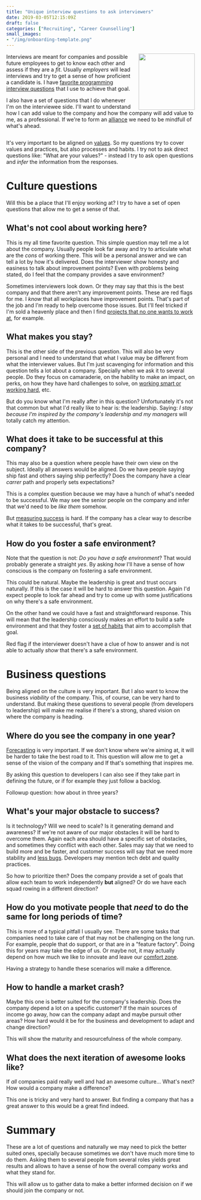 ```yaml
---
title: "Unique interview questions to ask interviewers"
date: 2019-03-05T12:15:09Z
draft: false
categories: ["Recruiting", "Career Counselling"]
small_images:
- "/img/onboarding-template.png"
---
```


<img src='/img/onboarding-template.png' style='float:right; width:150px;margin-left:15px'/>

Interviews are meant for companies and possible future employees to get to know
each other and assess if they are a _fit_. Usually _employers_ will lead
interviews and try to get a sense of how proficient a candidate is. I have [favorite programming interview
questions](/post/my-favorite-programming-interview-questions/) that I use to
achieve that goal.

I also have a set of questions that I do whenever I'm on the interviewee side.
I'll want to understand how I can add value to the company and how the company
will add value to me, as a professional. If we're to form an
[alliance](/post/alliance-framework/) we need to be mindfull of what's ahead.

<div style='clear:both'></div>
<!--more-->

It's very important to be aligned on
[values](/post/most-effective-way-values-habits/). So my questions try to cover
values and practices, but also processes and habits. I try not to ask direct
questions like: "What are your values?" - instead I try to ask open questions
and _infer_ the information from the responses.

# Culture questions

Will this be a place that I'll enjoy working at? I try to have a set of open
questions that allow me to get a sense of that.

## What's not cool about working here?

This is my all time favorite question. This simple question may tell me a lot
about the company. Usually people look far away and try to articulate what are
the _cons_ of working there. This will be a personal answer and we can tell a
lot by how it's delivered. Does the interviewer show honesty and easiness to talk
about improvement points? Even with problems being stated, do I feel
that the company provides a save environment?

Sometimes interviewers look down. Or they may say that this is the best company
and that there aren't any improvement points. These are red flags for me. I
_know_ that all workplaces have improvement points. That's part of the job and
I'm ready to help overcome those issues. But I'll feel tricked if I'm sold a
heavenly place and then I find [projects that no one wants to work
at](/post/project-no-one-wants-to-work-at/), for example.


## What makes you stay?

This is the other side of the previous question. This will also be very personal
and I need to understand that what I value may be different from what the
interviewer values. But I'm just scavenging for information and this question
tells a lot about a company. Specially when we ask it to several people. Do they
focus on camaraderie, on the hability to make an impact, on perks, on how they
have hard challenges to solve, on [working smart or working
hard](/post/work-smart-vs-work-hard/), etc.

But do you know what I'm really after in this question? Unfortunately it's not that
common but what I'd really like to hear is: the leadership. Saying: _I stay
because I'm inspired by the company's leadership and my managers_ will totally
catch my attention.

## What does it take to be successful at this company?

This may also be a question where people have their own view on the subject.
Ideally all answers would be aligned. Do we have people saying ship fast and
others saying ship perfectly? Does the company have a clear _carrer_ path and
properly sets expectations?

This is a complex question because we may have a hunch of what's needed to be
successful. We may see the senior people on the company and infer that we'd need
to be _like them_ somehow.

But [measuring success](/post/software-engineering-kpis/) is hard. If the
company has a clear way to describe what it takes to be successful, that's
great.

## How do you foster a safe environment?

Note that the question is not: _Do you have a safe environment_? That would
probably generate a straight _yes_. By asking _how_ I'll have a sense of how
conscious is the company on fostering a safe environment.

This could be natural. Maybe the leadership is great and trust occurs naturally.
If this is the case it will be hard to answer this question. Again I'd expect
people to look far ahead and try to come up with some justifications on why
there's a safe environment.

On the other hand we could have a fast and straightforward response. This will
mean that the leadership consciously makes an effort to build a safe environment
and that they foster a [set of
habits](/post/most-effective-way-values-habits/) that aim to accomplish that goal.

Red flag if the interviewer doesn't have a clue of how to answer and is not able
to actually _show_ that there's a safe environment.

# Business questions

Being aligned on the culture is very important. But I also want to know the
business _viability_ of the company. This, of course, can be very hard to
understand. But making these questions to several people (from developers to
leadership) will make me realise if there's a strong, shared vision on where the
company is heading.

## Where do you see the company in one year?

[Forecasting](/post/reactive-proactive-forecasting/) is very important. If we
don't know where we're aiming at, it will be harder to take the best road to it.
This question will allow me to get a sense of the vision of the company and If
that's something that inspires me.

By asking this question to developers I can also see if they take part in
defining the future, or if for example they just follow a backlog.

Followup question: how about in three years?

## What's your major obstacle to success?

Is it technology? Will we need to scale? Is it generating demand and awareness?
If we're not aware of our major obstacles it will be hard to overcome them.
Again each area should have a specific set of obstacles, and sometimes they
conflict with each other. Sales may say that we need to build more and be
faster, and customer success will say that we need more stability and [less bugs](/post/zero-bug-policy/).
Developers may mention tech debt and quality practices.

So how to prioritize then? Does the company provide a set of goals that allow
each team to work independently **but** aligned? Or do we have each squad rowing
in a different direction?

## How do you motivate people that _need_ to do the same for long periods of time?

This is more of a typical pitfall I usually see. There are some tasks that
companies need to take care of that may not be challenging on the long run. For
example, people that do support, or that are in a "feature factory". Doing this
for years may take the edge of us. Or maybe not, it may actually depend on how
much we like to innovate and leave our [comfort
zone](/post/comfort-zone-index/).

Having a strategy to handle these scenarios will make a difference.

## How to handle a market crash?

Maybe this one is better suited for the company's leadership. Does the company
depend a lot on a specific customer? If the main sources of income go away, how
can the company adapt and maybe pursuit other areas? How hard would it be for
the business and development to adapt and change direction?

This will show the maturity and resourcefulness of the whole company.

## What does the next iteration of awesome looks like?

If _all_ companies paid really well and had an awesome culture... What's next?
How would a company make a difference?

This one is tricky and very hard to answer. But finding a company that has a
great answer to this would be a great find indeed.

# Summary

These are a lot of questions and naturally we may need to pick the better suited
ones, specially because sometimes we don't have much more time to do them.
Asking them to several people from several roles yields great results and allows
to have a sense of how the overall company works and what they stand for.

This will allow us to gather data to make a better informed decision on if we
should join the company or not.

